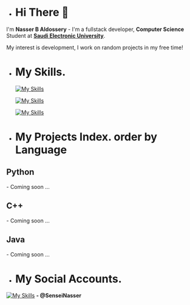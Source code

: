 - <H1> Hi There 👋</H1>
I'm **Nasser B Aldossery** - I'm a fullstack developer, **Computer Science** Student at <a href="https://seu.edu.sa/en/home/">**Saudi Electronic University**</a>.

My interest is development, I work on random projects in my free time!

 

- <H1> My Skills. </H1>
 
  [![My Skills](https://skillicons.dev/icons?i=html,css,js)](https://skillicons.dev)

  [![My Skills](https://skillicons.dev/icons?i=py,cpp,java)](https://skillicons.dev)

  [![My Skills](https://skillicons.dev/icons?i=git,github,linux)](https://skillicons.dev)


  
- <H1> My Projects Index. order by Language</H1>
<H2>Python</H2>
- Coming soon ...
<H2>C++</H2>
- Coming soon ...
<H2>Java</H2>
- Coming soon ...


- <H1> My Social Accounts.</H1>
 [![My Skills](https://skillicons.dev/icons?i=twitter)](https://skillicons.dev)   **- @SenseiNasser**



  
<!---
NasserCzar/NasserCzar is a ✨ special ✨ repository because its `README.md` (this file) appears on your GitHub profile.
You can click the Preview link to take a look at your changes.
--->
